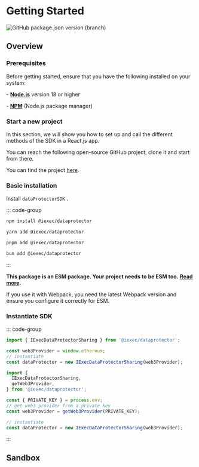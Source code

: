 # Getting Started

![GitHub package.json version (branch)](https://img.shields.io/github/package-json/v/iExecBlockchainComputing/dataprotector-sdk/v2?filename=packages%2Fsdk%2Fpackage.json&color=green)

## Overview

### Prerequisites

Before getting started, ensure that you have the following installed on your system:

\- [**Node.js**](https://nodejs.org/en/) version 18 or higher

\- [**NPM**](https://docs.npmjs.com/) (Node.js package manager)

### Start a new project

In this section, we will show you how to set up and call the different methods of the SDK in a React.js app.

You can reach the following open-source GitHub project, clone it and start from there.

You can find the project [here](https://github.com/iExecBlockchainComputing/dataprotector-sandbox).

### Basic installation

Install `dataProtectorSDK` .

::: code-group

```bash [npm]
npm install @iexec/dataprotector
```

```bash [pnpm]
yarn add @iexec/dataprotector
```

```bash [yarn]
pnpm add @iexec/dataprotector
```

```bash [bun]
bun add @iexec/dataprotector
```

:::

**This package is an ESM package. Your project needs to be ESM too.** [**Read more**](https://gist.github.com/sindresorhus/a39789f98801d908bbc7ff3ecc99d99c)**.**

If you use it with Webpack, you need the latest Webpack version and ensure you configure it correctly for ESM.

### Instantiate SDK

::: code-group

```js [Browser]
import { IExecDataProtectorSharing } from '@iexec/dataprotector';

const web3Provider = window.ethereum;
// instantiate
const dataProtector = new IExecDataProtectorSharing(web3Provider);
```

```js [NodeJS]
import {
  IExecDataProtectorSharing,
  getWeb3Provider,
} from '@iexec/dataprotector';

const { PRIVATE_KEY } = process.env;
// get web3 provider from a private key
const web3Provider = getWeb3Provider(PRIVATE_KEY);

// instantiate
const dataProtector = new IExecDataProtectorSharing(web3Provider);
```

:::

## Sandbox

<CodeSandbox src="https://codesandbox.io/p/github/iExecBlockchainComputing/dataprotector-sandbox/main?file=%2Fsrc%2Fmain.tsx%3A18%2C7&preventWorkspaceRedirect=true" />
